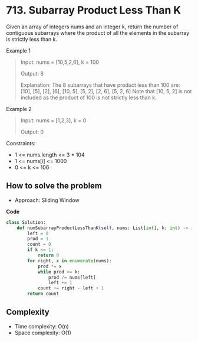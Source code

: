 # 713. Subarray Product Less Than K
<Badge type="warning" text="Medium" />[<Badge type="info" text="LeetCode" />](https://leetcode.com/problems/subarray-product-less-than-k/)

Given an array of integers nums and an integer k, return the number of contiguous subarrays where the product of all the elements in the subarray is strictly less than k.

Example 1
> Input: nums = [10,5,2,6], k = 100
>
> Output: 8
>
> Explanation: The 8 subarrays that have product less than 100 are:
> [10], [5], [2], [6], [10, 5], [5, 2], [2, 6], [5, 2, 6]
> Note that [10, 5, 2] is not included as the product of 100 is not strictly less than k.

Example 2
> Input: nums = [1,2,3], k = 0
>
> Output: 0

Constraints:
- 1 <= nums.length <= 3 * 104
- 1 <= nums[i] <= 1000
- 0 <= k <= 106

## How to solve the problem

- Approach: Sliding Window

**Code**

```Python
class Solution:
    def numSubarrayProductLessThanK(self, nums: List[int], k: int) -> int:
        left = 0
        prod = 1
        count = 0
        if k <= 1:
            return 0
        for right, x in enumerate(nums):
            prod *= x
            while prod >= k:
                prod /= nums[left]
                left += 1
            count += right - left + 1
        return count

```

## Complexity
- Time complexity: O(n)
- Space complexity: O(1) 